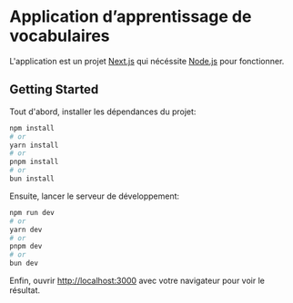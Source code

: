 # Application d’apprentissage de vocabulaires

L'application est un projet [Next.js](https://nextjs.org/) qui nécéssite [Node.js](https://nodejs.org/en/) pour fonctionner.

## Getting Started

Tout d'abord, installer les dépendances du projet:

```bash
npm install
# or
yarn install
# or
pnpm install
# or
bun install
```

Ensuite, lancer le serveur de développement:

```bash
npm run dev
# or
yarn dev
# or
pnpm dev
# or
bun dev
```

Enfin, ouvrir [http://localhost:3000](http://localhost:3000) avec votre navigateur pour voir le résultat.
